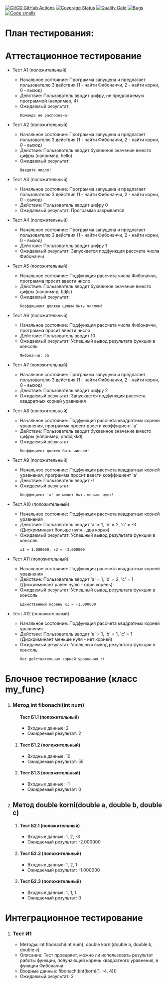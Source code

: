 [![CI/CD GitHub Actions](https://github.com/Hopejesus55/testt/actions/workflows/test-action.yml/badge.svg)](https://github.com/Hopejesus55/testt/actions/workflows/test-action.yml)
[![Coverage Status](https://coveralls.io/repos/seekerk/ctest/badge.svg?branch=main)](https://coveralls.io/github/seekerk/ctest?branch=main)
[![Quality Gate](https://sonarcloud.io/api/project_badges/measure?project=seekerk_ctest&metric=alert_status)](https://sonarcloud.io/dashboard?id=seekerk_ctest)
[![Bugs](https://sonarcloud.io/api/project_badges/measure?project=seekerk_ctest&metric=bugs)](https://sonarcloud.io/summary/new_code?id=seekerk_ctest)
[![Code smells](https://sonarcloud.io/api/project_badges/measure?project=seekerk_ctest&metric=code_smells)](https://sonarcloud.io/dashboard?id=seekerk_ctest)

# План тестирования:

# Аттестационное тестирование
  - Тест А1 (положительный)
    - Начальное состояние: Программа запущена и предлагает пользователю 3 действия (1 - найти Фибоначчи, 2 - найти корни, 0 - выход)
    - Действие: Пользователь вводит цифру, не предлагаемую программой (например, 4)
    - Ожидаемый результат:
        ```            
      	Команда не распознана!
        ```   
  - Тест А2 (положительный)
    - Начальное состояние: Программа запущена и предлагает пользователю 3 действия (1 - найти Фибоначчи, 2 - найти корни, 0 - выход)
    - Действие: Пользователь вводит буквенное значение вместо цифры (например, hello)
    - Ожидаемый результат:
        ```            
      	Введите число!
        ```   
  - Тест А3 (положительный)
    - Начальное состояние: Программа запущена и предлагает пользователю 3 действия (1 - найти Фибоначчи, 2 - найти корни, 0 - выход)
    - Действие: Пользователь вводит цифру 0
    - Ожидаемый результат: Программа закрывается

  - Тест А4 (положительный)
    - Начальное состояние: Программа запущена и предлагает пользователю 3 действия (1 - найти Фибоначчи, 2 - найти корни, 0 - выход)
    - Действие: Пользователь вводит цифру 1
    - Ожидаемый результат: Запускается подфункция рассчета числа Фибоначчи

  - Тест А5 (положительный)
    - Начальное состояние: Подфункция рассчета числа Фибоначчи, программа просит ввести число
    - Действие: Пользователь вводит буквенное значение вместо цифры (например, fjdjls)
    - Ожидаемый результат: 
        ```            
      	Коэффициент должен целым быть числом!
        ```    

  - Тест А6 (положительный)
    - Начальное состояние: Подфункция рассчета числа Фибоначчи, программа просит ввести число
    - Действие: Пользователь вводит 10
    - Ожидаемый результат: Успешный вывод результата функции в консоль
        ```            
      	Фибоначчи: 55
        ```    

  - Тест А7 (положительный)
    - Начальное состояние: Программа запущена и предлагает пользователю 3 действия (1 - найти Фибоначчи, 2 - найти корни, 0 - выход)
    - Действие: Пользователь вводит цифру 2
    - Ожидаемый результат: Запускается подфункция рассчета квадратных корней уравнения

  - Тест А8 (положительный)
    - Начальное состояние: Подфункция рассчета квадратных корней уравнения, программа просит ввести коэффициент 'a'
    - Действие: Пользователь вводит буквенное значение вместо цифры (например, dhdjdjkkd)
    - Ожидаемый результат: 
        ```            
      	Коэффициент должен быть числом!
        ```    

  - Тест А9 (положительный)
    - Начальное состояние: Подфункция рассчета квадратных корней уравнения, программа просит ввести коэффициент 'a'
    - Действие: Пользователь вводит -1
    - Ожидаемый результат: 
        ```            
      	Коэффициент 'a' не может быть меньше нуля!
        ```    

  - Тест А10 (положительный)
    - Начальное состояние: Подфункция рассчета квадратных корней уравнения
    - Действие: Пользователь вводит 'а' = 1, 'b' = 2, 'c' = -3 (Дискриминант больше нуля - два корня)
    - Ожидаемый результат: Успешный вывод результата функции в консоль
        ```            
      	x1 = 1.000000, x2 = -3.000000
        ```    

  - Тест А11 (положительный)
    - Начальное состояние: Подфункция рассчета квадратных корней уравнения
    - Действие: Пользователь вводит 'а' = 1, 'b' = 2, 'c' = 1 (Дискриминант равен нулю - один корень)
    - Ожидаемый результат: Успешный вывод результата функции в консоль
        ```            
      	Единственный корень x1 = -1.000000
        ```    

  - Тест А12 (положительный)
    - Начальное состояние: Подфункция рассчета квадратных корней уравнения
    - Действие: Пользователь вводит 'а' = 1, 'b' = 1, 'c' = 1 (Дискриминант меньше нуля - нет корней)
    - Ожидаемый результат: Успешный вывод результата функции в консоль
        ```            
      	Нет действительных корней уравнения :(
        ```    

# Блочное тестирование (класс my_func)
<ol>
  <li>
    <h3>Метод int fibonachi(int num)</h3>
    <ol>
    	  <h4>Тест Б1.1 (положительный)</h4>
    	  <ul>
    	    <li>Входные данные: 2</li>
    	    <li>Ожидаемый результат: 2</li>
    	  </ul>
    	</li>
    	<li>
    	  <h4>Тест Б1.2 (положительный)</h4>
    	  <ul>
    	    <li>Входные данные: 10</li>
    	    <li>Ожидаемый результат: 55</li>
    	  </ul>
    	</li>
    	<li>
    	  <h4>Тест Б1.3 (положительный)</h4>
    	  <ul>
    	    <li>Входные данные: -1</li>
    	    <li>Ожидаемый результат: 0</li>
    	  </ul>
    	</li>
    </ol>
  </li>
    <li>
    <h2>Метод double korni(double a, double b, double c)</h2>
    <ol>
    	<li>
    	  <h4>Тест Б2.1 (положительный)</h4>
    	  <ul>
    	    <li>Входные данные: 1, 2, -3</li>
    	    <li>Ожидаемый результат: -2.000000</li>
    	  </ul>
    	</li>
    	<li>
    	  <h4>Тест Б2.2 (положительный)</h4>
    	  <ul>
    	    <li>Входные данные: 1, 2, 1</li>
    	    <li>Ожидаемый результат: -1.000000</li>
    	  </ul>
    	</li>
    	<li>
    	  <h4>Тест Б2.3 (положительный)</h4>
    	  <ul>
    	    <li>Входные данные: 1, 1, 1</li>
    	    <li>Ожидаемый результат: 0</li>
    	  </ul>
    	</li>
    </ol>
  </li>
</ol>

# Интеграционное тестирование
<ol>
  <li>
    <h3>Тест И1</h3>
    <ul>
      <li>Методы: int fibonachi(int num), double korni(double a, double b, double c)</li>
      <li>Описание: Тест проверяет, можно ли использовать результат работы функции, получающей корень квадратного уравнения, в функции Фибоначчи</li>
      <li>Входные данные: fibonachi(int(korni(1, -4, 4)))</li>
      <li>Ожидаемый результат: 2</li>
    </ul>	
  </li>
  
</ol>
